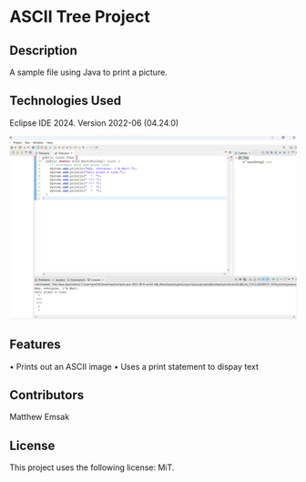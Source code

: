 # <strong> ASCII Tree Project </strong> #

## <strong> Description </strong> ##
A sample file using Java to print a picture.

## <strong> Technologies Used </strong> ##
Eclipse IDE 2024. Version 2022-06 (04.24.0)

![]()<img width="723" alt="image" src="https://github.com/matthew813709/Gitimages/blob/db26e9532c099a11844db55b8ff732057a49b888/Screenshot%202024-02-20%20130357.png">

## <strong> Features </strong> ##
• Prints out an ASCII image
• Uses a print statement to dispay text



## <strong> Contributors </strong> ##
Matthew Emsak

## <strong> License </strong> ##
This project uses the following license: MiT.
